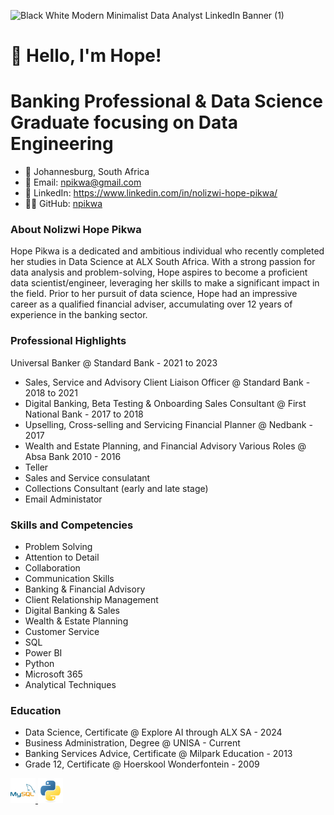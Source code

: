 ![Black   White Modern Minimalist Data Analyst LinkedIn Banner (1)](https://github.com/user-attachments/assets/8032a76c-ffa9-4bf8-b832-967703644078)
# 👋 Hello, I'm Hope!

# Banking Professional & Data Science Graduate focusing on Data Engineering
- 📍 Johannesburg, South Africa
- 📧 Email: npikwa@gmail.com
- 🔗 LinkedIn: https://www.linkedin.com/in/nolizwi-hope-pikwa/
- 👨‍💻 GitHub: [npikwa](https://github.com/npikwa)

### About Nolizwi Hope Pikwa 
Hope Pikwa is a dedicated and ambitious individual who recently completed her studies in Data Science at ALX South Africa. With a strong passion for data analysis and problem-solving, Hope aspires to become a proficient data scientist/engineer, leveraging her skills to make a significant impact in the field. Prior to her pursuit of data science, Hope had an impressive career as a qualified financial adviser, accumulating over 12 years of experience in the banking sector.

### Professional Highlights
Universal Banker @ Standard Bank - 2021 to 2023
- Sales, Service and Advisory
Client Liaison Officer @ Standard Bank - 2018 to 2021
- Digital Banking, Beta Testing & Onboarding
Sales Consultant @ First National Bank - 2017 to 2018
- Upselling, Cross-selling and Servicing
Financial Planner @ Nedbank - 2017
- Wealth and Estate Planning, and Financial Advisory
Various Roles @ Absa Bank 2010 - 2016
- Teller 
- Sales and Service consulatant
- Collections Consultant (early and late stage)
- Email Administator

### Skills and Competencies
- Problem Solving
- Attention to Detail
- Collaboration
- Communication Skills
- Banking & Financial Advisory
- Client Relationship Management
- Digital Banking & Sales
- Wealth & Estate Planning
- Customer Service
- SQL
- Power BI
- Python
- Microsoft 365
- Analytical Techniques

### Education
- Data Science, Certificate @ Explore AI through ALX SA - 2024
- Business Administration, Degree @ UNISA - Current
- Banking Services Advice, Certificate @ Milpark Education - 2013
- Grade 12, Certificate @ Hoerskool Wonderfontein - 2009

<p align="left"> <a href="https://www.mysql.com/" target="_blank" rel="noreferrer"> <img src="https://raw.githubusercontent.com/devicons/devicon/master/icons/mysql/mysql-original-wordmark.svg" alt="mysql" width="40" height="40"/> </a> <a href="https://www.python.org" target="_blank" rel="noreferrer"> <img src="https://raw.githubusercontent.com/devicons/devicon/master/icons/python/python-original.svg" alt="python" width="40" height="40"/> </a> </p>
